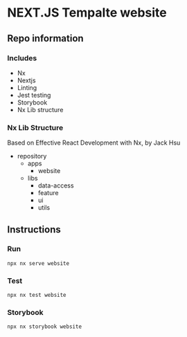 # NEXT.JS Tempalte website

## Repo information

### Includes

-   Nx
-   Nextjs
-   Linting
-   Jest testing
-   Storybook
-   Nx Lib structure

### Nx Lib Structure

Based on Effective React Development with Nx, by Jack Hsu

-   repository
    -   apps
        -   website
    -   libs
        -   data-access
        -   feature
        -   ui
        -   utils

## Instructions

### Run

`npx nx serve website`

### Test

`npx nx test website`

### Storybook

`npx nx storybook website`
